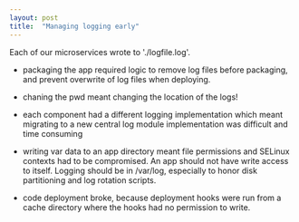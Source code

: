 ```yaml
---
layout: post
title:  "Managing logging early"
---
```


Each of our microservices wrote to './logfile.log'.

* packaging the app required logic to remove log files before packaging, and
  prevent overwrite of log files when deploying.

* chaning the pwd meant changing the location of the logs!

* each component had a different logging implementation which meant migrating
  to a new central log module implementation was difficult and time consuming

* writing var data to an app directory meant file permissions and SELinux
  contexts had to be compromised. An app should not have write access to itself.
  Logging should be in /var/log, especially to honor disk partitioning and
  log rotation scripts.

* code deployment broke, because deployment hooks were run from a cache
  directory where the hooks had no permission to write.

